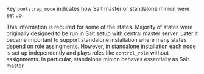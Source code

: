 
Key `bootstrap_mode` indicates how Salt master or standalone minion
were set up.

This information is required for some of the states. Majority of states
were originally designed to be run in Salt setup with central master server.
Later it became important to support standalone installation where many
states depend on role assingments. However, in standalone installation
each node is set up independently and plays roles like `control_role`
without assignments. In particular, standalone minion behaves essentially
as Salt master.

